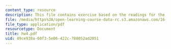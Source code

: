 ```yaml
---
content_type: resource
description: This file contains exercise based on the readings for the assignments.
file: /media/https%3A/open-learning-course-data-rc.s3.amazonaws.com/16-100-aerodynamics-fall-2005/49ce938a60f35e06422c788052ad2051_hw4.pdf
file_type: application/pdf
resourcetype: Document
title: hw4.pdf
uid: 49ce938a-60f3-5e06-422c-788052ad2051
---
```

